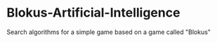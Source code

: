 # Blokus-Artificial-Intelligence
Search algorithms for a simple game based on a game called "Blokus"
